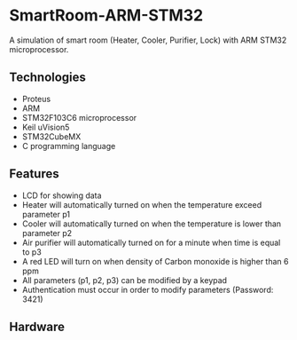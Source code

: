 # SmartRoom-ARM-STM32

A simulation of smart room (Heater, Cooler, Purifier, Lock) with ARM STM32 microprocessor.


## Technologies

- Proteus
- ARM
- STM32F103C6 microprocessor
- Keil uVision5
- STM32CubeMX
- C programming language


## Features

- LCD for showing data
- Heater will automatically turned on when the temperature exceed parameter p1
- Cooler will automatically turned on when the temperature is lower than parameter p2
- Air purifier will automatically turned on for a minute when time is equal to p3
- A red LED will turn on when density of Carbon monoxide is higher than 6 ppm
- All parameters (p1, p2, p3) can be modified by a keypad
- Authentication must occur in order to modify parameters (Password: 3421)


## Hardware
